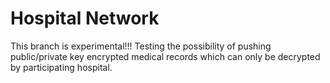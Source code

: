 # Hospital Network

This branch is experimental!!!
Testing the possibility of pushing public/private key encrypted medical records which
can only be decrypted by participating hospital.
